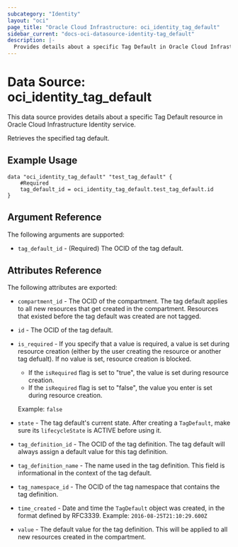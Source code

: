 ```yaml
---
subcategory: "Identity"
layout: "oci"
page_title: "Oracle Cloud Infrastructure: oci_identity_tag_default"
sidebar_current: "docs-oci-datasource-identity-tag_default"
description: |-
  Provides details about a specific Tag Default in Oracle Cloud Infrastructure Identity service
---
```


# Data Source: oci_identity_tag_default
This data source provides details about a specific Tag Default resource in Oracle Cloud Infrastructure Identity service.

Retrieves the specified tag default.


## Example Usage

```hcl
data "oci_identity_tag_default" "test_tag_default" {
	#Required
	tag_default_id = oci_identity_tag_default.test_tag_default.id
}
```

## Argument Reference

The following arguments are supported:

* `tag_default_id` - (Required) The OCID of the tag default.


## Attributes Reference

The following attributes are exported:

* `compartment_id` - The OCID of the compartment. The tag default applies to all new resources that get created in the compartment. Resources that existed before the tag default was created are not tagged. 
* `id` - The OCID of the tag default.
* `is_required` - If you specify that a value is required, a value is set during resource creation (either by the user creating the resource or another tag defualt). If no value is set, resource creation is blocked.
	* If the `isRequired` flag is set to "true", the value is set during resource creation.
	* If the `isRequired` flag is set to "false", the value you enter is set during resource creation.

	Example: `false` 
* `state` - The tag default's current state. After creating a `TagDefault`, make sure its `lifecycleState` is ACTIVE before using it. 
* `tag_definition_id` - The OCID of the tag definition. The tag default will always assign a default value for this tag definition. 
* `tag_definition_name` - The name used in the tag definition. This field is informational in the context of the tag default. 
* `tag_namespace_id` - The OCID of the tag namespace that contains the tag definition. 
* `time_created` - Date and time the `TagDefault` object was created, in the format defined by RFC3339.  Example: `2016-08-25T21:10:29.600Z` 
* `value` - The default value for the tag definition. This will be applied to all new resources created in the compartment. 

